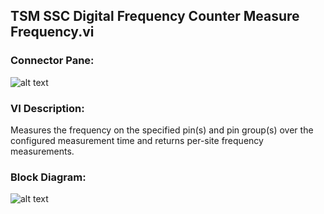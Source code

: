 ## **TSM SSC Digital Frequency Counter Measure Frequency.vi**
### Connector Pane:
![alt text](/Instrument%20Control/Digital/Frequency%20Measurement/TSM%20SSC%20Digital%20Frequency%20Counter%20Measure%20Frequency.vic.png "TSM SSC Digital Frequency Counter Measure Frequency.vi connector pane")

### VI Description:
Measures the frequency on the specified pin(s) and pin group(s) over the configured measurement time and returns per-site frequency measurements.

### Block Diagram:
![alt text](/Instrument%20Control/Digital/Frequency%20Measurement/TSM%20SSC%20Digital%20Frequency%20Counter%20Measure%20Frequency.vid.png "TSM SSC Digital Frequency Counter Measure Frequency.vi block diagram")
